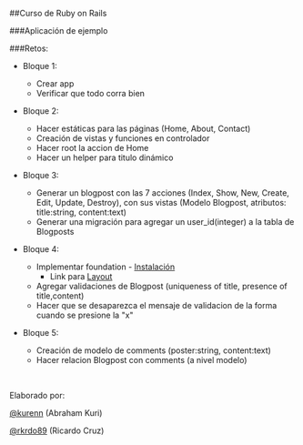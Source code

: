##Curso de Ruby on Rails

###Aplicación de ejemplo


###Retos:

- Bloque 1:
	- Crear app
	- Verificar que todo corra bien

- Bloque 2:
	- Hacer estáticas para las páginas (Home, About, Contact)
	- Creación de vistas y funciones en controlador
	- Hacer root la accion de Home
	- Hacer un helper para titulo dinámico
- Bloque 3:
	- Generar un blogpost con las 7 acciones (Index, Show, New, Create, Edit, Update, Destroy), con sus vistas (Modelo Blogpost, atributos: title:string, content:text)
	- Generar una migración para agregar un user_id(integer) a la tabla de Blogposts
- Bloque 4:
	- Implementar foundation - [Instalación](http://foundation.zurb.com/docs/rails.html)
    	- Link para [Layout](https://gist.github.com/rkrdo/5118049)
	- Agregar validaciones de Blogpost (uniqueness of title, presence of title,content)
  - Hacer que se desaparezca el mensaje de validacion de la forma cuando se presione la "x"
- Bloque 5:
	- Creación de modelo de comments (poster:string, content:text)
	- Hacer relacion Blogpost con comments (a nivel modelo)


<br>

Elaborado por:

[@kurenn](http://twitter.com/kurenn) (Abraham Kuri)

[@rkrdo89](http://twitter.com/rkrdo89) (Ricardo Cruz)
